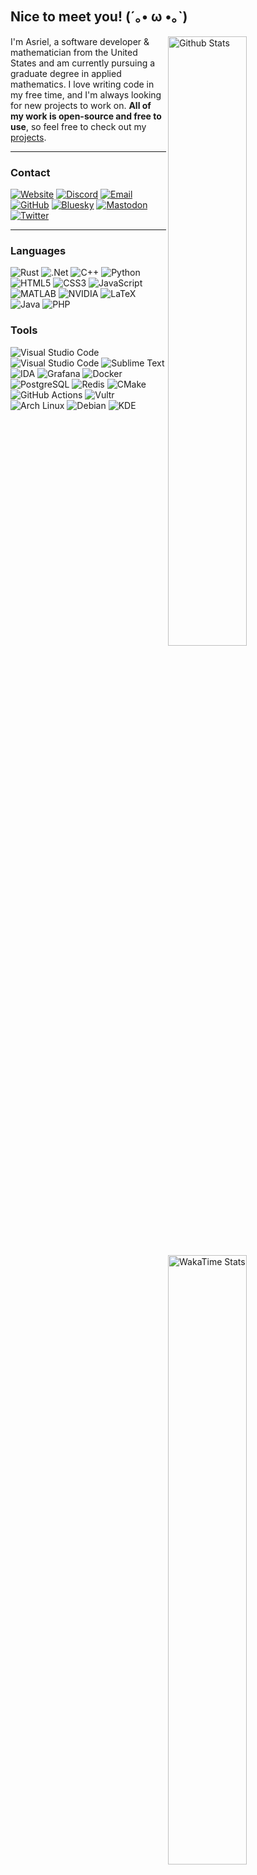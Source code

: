 ## Nice to meet you! (´｡• ω •｡`)


<picture>
  <source
    srcset="https://github-readme-stats.vercel.app/api?username=WorkingRobot&include_all_commits=true&show_icons=true&theme=dracula&hide_border=true"
    media="(prefers-color-scheme: dark)"
  />
  <source
    srcset="https://github-readme-stats.vercel.app/api?username=WorkingRobot&include_all_commits=true&show_icons=true&theme=rose"
    media="(prefers-color-scheme: light), (prefers-color-scheme: no-preference)"
  />
  <img align="right" alt="Github Stats" width="50%" src="https://github-readme-stats.vercel.app/api?username=WorkingRobot&include_all_commits=true&show_icons=true&theme=dracula">
</picture>
<picture>
  <source
    srcset="https://github-readme-stats.vercel.app/api/wakatime?username=WorkingRobot&langs_count=10&theme=dracula&hide_border=true"
    media="(prefers-color-scheme: dark)"
  />
  <source
    srcset="https://github-readme-stats.vercel.app/api/wakatime?username=WorkingRobot&langs_count=10&theme=rose"
    media="(prefers-color-scheme: light), (prefers-color-scheme: no-preference)"
  />
  <img align="right" alt="WakaTime Stats" width="50%" src="https://github-readme-stats.vercel.app/api/wakatime?username=WorkingRobot&langs_count=10&theme=dracula&hide_border=true">
</picture>
<picture>
  <img title="View Count" align="right" alt="View Count" width="50%" src="https://moe.tans.fun/@WorkingRobot?name=WorkingRobot&theme=miku&padding=3&offset=0&align=center&scale=1&pixelated=1&darkmode=auto">
</picture>
<a title="Open in Spotify" href="https://spotify-github-profile.kittinanx.com/api/view?uid=7vgcmilltkpf5j3vjgxez27sf&redirect=true">
  <img align="right" alt="Currently playing on Spotify" width="50%" src="https://spotify-github-profile.kittinanx.com/api/view?uid=7vgcmilltkpf5j3vjgxez27sf&cover_image=true&theme=novatorem&show_offline=true&interchange=false&bar_color_cover=true">
</a>

I'm Asriel, a software developer & mathematician from the United States and am currently pursuing a graduate degree in applied mathematics. I love writing code in my free time, and I'm always looking for new projects to work on. **All of my work is open-source and free to use**, so feel free to check out my [projects](https://github.com/WorkingRobot?tab=repositories).

---

### Contact

[![Website](https://custom-icon-badges.demolab.com/badge/camora.dev-gray?style=for-the-badge&label=Website&labelColor=teal&logo=globe2)](https://discord.com/users/246746545561665537)
[![Discord](https://img.shields.io/badge/camora.-gray?style=for-the-badge&logo=Discord&logoColor=white&label=Discord&labelColor=%235865F2)](https://discord.gg/7ZzUk3Z)
[![Email](https://img.shields.io/badge/asriel@camora.dev-gray.svg?style=for-the-badge&logo=gmail&label=Email&logoColor=white&labelColor=%23c14438)](mailto:asriel@camora.dev)
[![GitHub](https://img.shields.io/badge/WorkingRobot-gray.svg?style=for-the-badge&logo=github&label=Github&logoColor=white&labelColor=%23121011)](https://github.com/WorkingRobot)
[![Bluesky](https://img.shields.io/badge/asriel.camora.dev-gray?style=for-the-badge&label=Bluesky&logo=Bluesky&logoColor=white&labelColor=%230285FF)](https://bsky.app/profile/asriel.camora.dev)
[![Mastodon](https://img.shields.io/badge/@asriel.camora.dev-gray?style=for-the-badge&label=Mastodon&logo=mastodon&logoColor=white&labelColor=%232B90D9)](https://mstdn.camora.dev/@asriel)
[![Twitter](https://custom-icon-badges.demolab.com/badge/Asriel__Dev-gray.svg?style=for-the-badge&label=Twitter&labelColor=%231DA1F2&logo=twitter2)](https://twitter.com/Asriel_Dev)

---

### Languages

![Rust](https://img.shields.io/badge/rust-%231D1D1B?style=for-the-badge&logo=rust&logoColor=white)
![.Net](https://img.shields.io/badge/C%23-5C2D91?style=for-the-badge&logo=.net&logoColor=white)
![C++](https://img.shields.io/badge/C++-%2300599C?style=for-the-badge&logo=c%2B%2B&logoColor=white)
![Python](https://img.shields.io/badge/python-3670A0?style=for-the-badge&logo=python&logoColor=ffdd54)
![HTML5](https://img.shields.io/badge/html-%23E34F26.svg?style=for-the-badge&logo=html5&logoColor=white) ![CSS3](https://img.shields.io/badge/css-%231572B6.svg?style=for-the-badge&logo=css3&logoColor=white) ![JavaScript](https://img.shields.io/badge/javascript-%23323330.svg?style=for-the-badge&logo=javascript&logoColor=%23F7DF1E)
![MATLAB](https://custom-icon-badges.demolab.com/badge/matlab-%23004b87.svg?style=for-the-badge&logo=matlab-duo)
![NVIDIA](https://img.shields.io/badge/cuda-000000.svg?style=for-the-badge&logo=nVIDIA&logoColor=green)
![LaTeX](https://custom-icon-badges.demolab.com/badge/LaTeX-008080?style=for-the-badge&logo=tex&logoColor=white)
![Java](https://img.shields.io/badge/java-%23ED8B00.svg?style=for-the-badge&logo=openjdk&logoColor=white)
![PHP](https://img.shields.io/badge/php-%23777BB4.svg?style=for-the-badge&logo=php&logoColor=white)

### Tools

![Visual Studio Code](https://custom-icon-badges.demolab.com/badge/Visual%20Studio-5C2D91.svg?style=for-the-badge&logo=visual-studio&logoColor=white)
![Visual Studio Code](https://custom-icon-badges.demolab.com/badge/Visual%20Studio%20Code-0078d7.svg?style=for-the-badge&logo=vsc&logoColor=white)
![Sublime Text](https://img.shields.io/badge/sublime_text-%234C4C4C.svg?style=for-the-badge&logo=sublime-text&logoColor=%23FF9800)
![IDA](https://custom-icon-badges.demolab.com/badge/IDA-gray?style=for-the-badge&logoColor=white&logo=ida)
![Grafana](https://img.shields.io/badge/Grafana-F46800?style=for-the-badge&logo=grafana&logoColor=white)
![Docker](https://img.shields.io/badge/Docker-2496ED?style=for-the-badge&logo=docker&logoColor=white)
![PostgreSQL](https://img.shields.io/badge/PostgreSQL-316192?style=for-the-badge&logo=postgresql&logoColor=white)
![Redis](https://img.shields.io/badge/Redis-DC382D?style=for-the-badge&logo=redis&logoColor=white)
![CMake](https://img.shields.io/badge/CMake-064F8C?style=for-the-badge&logo=cmake&logoColor=white)
![GitHub Actions](https://img.shields.io/badge/GitHub_Actions-2088FF?style=for-the-badge&logo=github-actions&logoColor=white)
![Vultr](https://img.shields.io/badge/Vultr-007BFC.svg?style=for-the-badge&logo=vultr)
![Arch Linux](https://img.shields.io/badge/Arch_Linux-1793D1?style=for-the-badge&logo=arch-linux&logoColor=white)
![Debian](https://img.shields.io/badge/Debian-D70A53?style=for-the-badge&logo=debian&logoColor=white)
![KDE](https://img.shields.io/badge/KDE%20Plasma-1D99F3?style=for-the-badge&logo=kde&logoColor=white)
